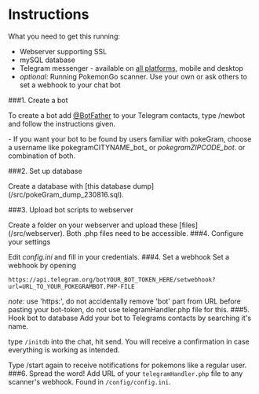 # Instructions

What you need to get this running:
* Webserver supporting SSL
* mySQL database
* Telegram messenger - available on [all platforms](https://telegram.org/), mobile and desktop
* _optional:_ Running PokemonGo scanner. Use your own or ask others to set a webhook to your chat bot

###1. Create a bot

 To create a bot add [@BotFather](https://telegram.me/BotFather) to your Telegram contacts, type /newbot and follow the instructions given.
 
 \- If you want your bot to be found by users familiar with pokeGram, choose a username like pokegramCITYNAME\_bot_ or _pokegramZIPCODE\_bot_. or combination of both.


###2. Set up database

 Create a database with [this  database dump] (/src/pokeGram_dump_230816.sql).

###3. Upload bot scripts to webserver

 Create a folder on your webserver and upload these [files] (/src/webserver). Both .php files need to be accessible.
###4.  Configure your settings

 Edit _config.ini_ and fill in your credentials.
###4. Set a webhook
 Set a webhook by opening 
 
 `https://api.telegram.org/botYOUR_BOT_TOKEN_HERE/setwebhook?url=URL_TO_YOUR_POKEGRAMBOT.PHP-FILE`
 
 _note:_ use 'https:', do not accidentally remove 'bot' part from URL before pasting your bot-token, do not use telegramHandler.php file for this.
###5. Hook bot to database
Add your bot to Telegrams contacts by searching it's name.

type `/initdb` into the chat, hit send. You will receive a confirmation in case everything is working as intended.

Type /start again to receive notifications for pokemons like a regular user.
###6. Spread the word!
 Add URL of your `telegramHandler.php` file to any scanner's webhook. Found in `/config/config.ini`.